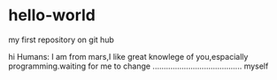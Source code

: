 # hello-world
my first repository on git hub


hi Humans:
I am from mars,I like great knowlege of you,espacially programming.waiting for me to change ........................................
myself

